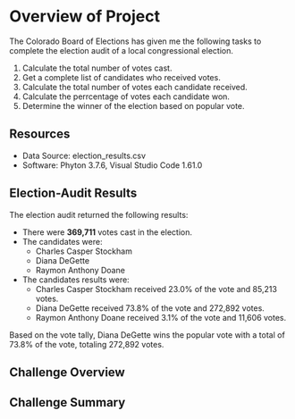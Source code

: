 # Overview of Project
The Colorado Board of Elections has given me the following tasks to complete the election audit of a local congressional election.

1. Calculate the total number of votes cast.
2. Get a complete list of candidates who received votes.
3. Calculate the total number of votes each candidate received.
4. Calculate the perrcentage of votes each candidate won.
5. Determine the winner of the election based on popular vote.

## Resources
- Data Source: election_results.csv
- Software: Phyton 3.7.6, Visual Studio Code 1.61.0

## Election-Audit Results
The election audit returned the following results:
  - There were **369,711** votes cast in the election. 
  - The candidates were:
    -   Charles Casper Stockham
    -   Diana DeGette
    -   Raymon Anthony Doane
 - The candidates results were:
    - Charles Casper Stockham received 23.0% of the vote and 85,213 votes.
    - Diana DeGette received 73.8% of the vote and 272,892 votes.
    - Raymon Anthony Doane received 3.1% of the vote and 11,606 votes.

Based on the vote tally, Diana DeGette wins the popular vote with a total of 73.8% of the vote, totaling 272,892 votes.

## Challenge Overview


## Challenge Summary
